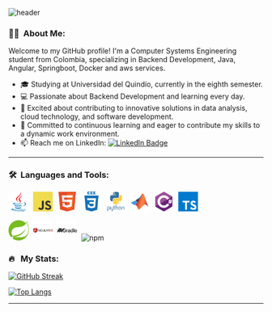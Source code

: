 ![header](https://capsule-render.vercel.app/api?type=waving&text=Welcome!👋&animation=fadeIn&color=1:58d1b2,100:2755c2)

### 👨‍💻 &nbsp;About Me:

Welcome to my GitHub profile! I'm a Computer Systems Engineering student from Colombia, specializing in Backend Development, Java, Angular, Springboot, Docker and aws services.

- 🎓 Studying at Universidad del Quindío, currently in the eighth semester.
- 💻 Passionate about Backend Development and learning every day.
- 🚀 Excited about contributing to innovative solutions in data analysis, cloud technology, and software development.
- 🌱 Committed to continuous learning and eager to contribute my skills to a dynamic work environment.
- 📫 Reach me on LinkedIn: [![LinkedIn Badge](https://img.shields.io/badge/-Solenka-blue?style=flat&logo=Linkedin&logoColor=white)](https://www.linkedin.com/in/solenka-saire/)

---

### 🛠 &nbsp;Languages and Tools:

<p>
  <img src="https://github.com/devicons/devicon/blob/master/icons/java/java-original.svg" title="Java" alt="Java" width="40" height="40"/>&nbsp;
  <img src="https://github.com/devicons/devicon/blob/master/icons/javascript/javascript-original.svg" title="JavaScript" alt="JavaScript" width="40" height="40"/>&nbsp;
  <img src="https://github.com/devicons/devicon/blob/master/icons/html5/html5-original.svg" title="HTML5" alt="HTML" width="40" height="40"/>&nbsp;
  <img src="https://github.com/devicons/devicon/blob/master/icons/css3/css3-plain-wordmark.svg"  title="CSS3" alt="CSS" width="40" height="40"/>&nbsp;
  <img src="https://github.com/devicons/devicon/blob/master/icons/python/python-original-wordmark.svg" title="Python" alt="Python" width="40" height="40"/>&nbsp;
  <img src="https://github.com/devicons/devicon/blob/master/icons/matlab/matlab-original.svg" title="MATLAB" alt="MATLAB" width="40" height="40"/>&nbsp;
  <img src="https://github.com/devicons/devicon/blob/master/icons/csharp/csharp-original.svg" title="C#" alt="C#" width="40" height="40"/>&nbsp;
  <img src="https://github.com/devicons/devicon/blob/master/icons/typescript/typescript-original.svg" title="TypeScript" alt="TypeScript" width="40" height="40"/>&nbsp;

  <img src="https://github.com/devicons/devicon/blob/master/icons/spring/spring-original.svg" title="Spring Boot" alt="Spring Boot" width="40" height="40"/>&nbsp;
  <img src="https://github.com/devicons/devicon/blob/master/icons/angularjs/angularjs-original-wordmark.svg" title="Angular" alt="Angular" width="40" height="40"/>&nbsp;
  <img src="https://github.com/devicons/devicon/blob/master/icons/gradle/gradle-plain-wordmark.svg" title="Gradle" alt="Gradle" width="40" height="40"/>&nbsp;
  <img src="https://www.vectorlogo.zone/logos/npmjs/npmjs-icon.svg" title="npm" alt="npm" width="40" height="40"/>&nbsp;
</p>


### 🔥 &nbsp; My Stats:

[![GitHub Streak](http://github-readme-streak-stats.herokuapp.com?user=SolenkaSaire&theme=dark)](https://git.io/streak-stats)


[![Top Langs](https://github-readme-stats.vercel.app/api/top-langs/?username=SolenkaSaire&layout=compact&theme=vision-friendly-dark)](https://github.com/anuraghazra/github-readme-stats)

---
